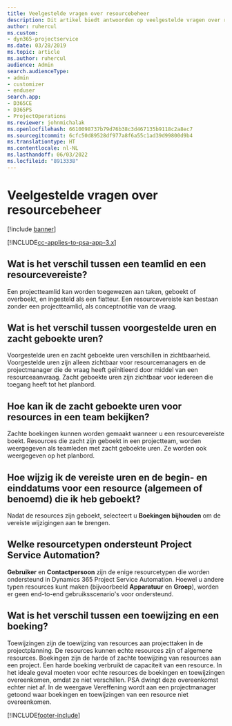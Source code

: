 ```yaml
---
title: Veelgestelde vragen over resourcebeheer
description: Dit artikel biedt antwoorden op veelgestelde vragen over resourcebeheer.
author: ruhercul
ms.custom:
- dyn365-projectservice
ms.date: 03/28/2019
ms.topic: article
ms.author: ruhercul
audience: Admin
search.audienceType:
- admin
- customizer
- enduser
search.app:
- D365CE
- D365PS
- ProjectOperations
ms.reviewer: johnmichalak
ms.openlocfilehash: 6610098737b79d76b38c3d467135b9118c2a8ec7
ms.sourcegitcommit: 6cfc50d89528df977a8f6a55c1ad39d99800d9b4
ms.translationtype: HT
ms.contentlocale: nl-NL
ms.lasthandoff: 06/03/2022
ms.locfileid: "8913338"
---
```

# <a name="resource-management-faq"></a>Veelgestelde vragen over resourcebeheer

[!include [banner](../includes/psa-now-project-operations.md)]

[!INCLUDE[cc-applies-to-psa-app-3.x](../includes/cc-applies-to-psa-app-3x.md)]

## <a name="what-is-the-difference-between-a-team-member-and-a-resource-requirement"></a>Wat is het verschil tussen een teamlid en een resourcevereiste?

Een projectteamlid kan worden toegewezen aan taken, geboekt of overboekt, en ingesteld als een fiatteur. Een resourcevereiste kan bestaan zonder een projectteamlid, als conceptnotitie van de vraag. 

## <a name="what-is-the-difference-between-proposed-and-soft-booked-hours"></a>Wat is het verschil tussen voorgestelde uren en zacht geboekte uren?

Voorgestelde uren en zacht geboekte uren verschillen in zichtbaarheid. Voorgestelde uren zijn alleen zichtbaar voor resourcemanagers en de projectmanager die de vraag heeft geïnitieerd door middel van een resourceaanvraag. Zacht geboekte uren zijn zichtbaar voor iedereen die toegang heeft tot het planbord.

## <a name="how-can-i-see-the-soft-booked-hours-for-resources-on-a-team"></a>Hoe kan ik de zacht geboekte uren voor resources in een team bekijken?

Zachte boekingen kunnen worden gemaakt wanneer u een resourcevereiste boekt. Resources die zacht zijn geboekt in een projectteam, worden weergegeven als teamleden met zacht geboekte uren. Ze worden ook weergegeven op het planbord.

## <a name="how-do-i-change-the-required-hours-and-the-start-and-end-dates-for-a-resource-generic-or-named-that-i-booked"></a>Hoe wijzig ik de vereiste uren en de begin- en einddatums voor een resource (algemeen of benoemd) die ik heb geboekt?

Nadat de resources zijn geboekt, selecteert u **Boekingen bijhouden** om de vereiste wijzigingen aan te brengen.

## <a name="what-resources-types-does-project-service-automation-support"></a>Welke resourcetypen ondersteunt Project Service Automation?

**Gebruiker** en **Contactpersoon** zijn de enige resourcetypen die worden ondersteund in Dynamics 365 Project Service Automation. Hoewel u andere typen resources kunt maken (bijvoorbeeld **Apparatuur** en **Groep**), worden er geen end-to-end gebruiksscenario's voor ondersteund.

## <a name="what-is-the-difference-between-an-assignment-and-a-booking"></a>Wat is het verschil tussen een toewijzing en een boeking?

Toewijzingen zijn de toewijzing van resources aan projecttaken in de projectplanning. De resources kunnen echte resources zijn of algemene resources. Boekingen zijn de harde of zachte toewijzing van resources aan een project. Een harde boeking verbruikt de capaciteit van een resource. In het ideale geval moeten voor echte resources de boekingen en toewijzingen overeenkomen, omdat ze niet verschillen. PSA dwingt deze overeenkomst echter niet af. In de weergave Vereffening wordt aan een projectmanager getoond waar boekingen en toewijzingen van een resource niet overeenkomen.


[!INCLUDE[footer-include](../includes/footer-banner.md)]
